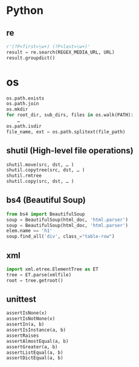 # Python

## re

```python
r'(?P<first>\w+) (?P<last>\w+)'
result = re.search(REGEX_MEDIA_URL, URL)
result.groupdict()
```

# os

```python
os.path.exists
os.path.join
os.mkdir
for root_dir, sub_dirs, files in os.walk(PATH):
    …
os.path.isdir
file_name, ext = os.path.splitext(file_path)
```

## shutil (High-level file operations)

```python
shutil.move(src, dst, … )
shutil.copytree(src, dst, … )
shutil.rmtree
shutil.copy(src, dst, … )
```

## bs4 (Beautiful Soup)

```python
from bs4 import BeautifulSoup
soup = BeautifulSoup(html_doc, 'html.parser')
soup = BeautifulSoup(html_doc, 'html.parser')
elem.name == 'h1'
soup.find_all('div', class_="table-row")
```

## xml

```python
import xml.etree.ElementTree as ET
tree = ET.parse(xmlfile)
root = tree.getroot()
```

## unittest

```python
assertIsNone(x)
assertIsNotNone(x)
assertIn(a, b)
assertIsInstance(a, b)
assertRaises
assertAlmostEqual(a, b)
assertGreater(a, b)
assertListEqual(a, b)
assertDictEqual(a, b)
```
